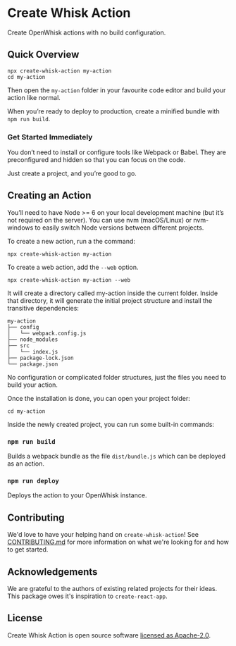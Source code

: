 # Create Whisk Action

Create OpenWhisk actions with no build configuration.

## Quick Overview

```
npx create-whisk-action my-action
cd my-action
```

Then open the `my-action` folder in your favourite code editor and build your action like normal.

When you’re ready to deploy to production, create a minified bundle with `npm run build`.

### Get Started Immediately

You don’t need to install or configure tools like Webpack or Babel.
They are preconfigured and hidden so that you can focus on the code.

Just create a project, and you’re good to go.

## Creating an Action

You’ll need to have Node >= 6 on your local development machine (but it’s not required on the server). You can use nvm (macOS/Linux) or nvm-windows to easily switch Node versions between different projects.

To create a new action, run a the command:

```
npx create-whisk-action my-action
```

To create a web action, add the `--web` option.

```
npx create-whisk-action my-action --web
```

It will create a directory called my-action inside the current folder.
Inside that directory, it will generate the initial project structure and install the transitive dependencies:

```
my-action
├── config
│   └── webpack.config.js
├── node_modules
├── src
│   └── index.js
├── package-lock.json
└── package.json
```

No configuration or complicated folder structures, just the files you need to build your action.

Once the installation is done, you can open your project folder:

```
cd my-action
```

Inside the newly created project, you can run some built-in commands:

### `npm run build`

Builds a webpack bundle as the file `dist/bundle.js` which can be deployed as an action.

### `npm run deploy`

Deploys the action to your OpenWhisk instance.

## Contributing

We'd love to have your helping hand on `create-whisk-action`! See [CONTRIBUTING.md](.github/CONTRIBUTING.md) for more information on what we're looking for and how to get started.

## Acknowledgements

We are grateful to the authors of existing related projects for their ideas. This package owes it's inspiration to `create-react-app`.

## License

Create Whisk Action is open source software [licensed as Apache-2.0](blob/master/LICENSE).
